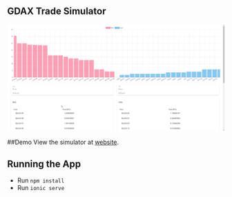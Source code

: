 ## GDAX Trade Simulator
![Demo Picture](https://raw.githubusercontent.com/guo-alan/GDAX-Trading-Simulator/master/live.gif)

##Demo
View the simulator at [website](https://market-simulator-72622.firebaseapp.com/).

## Running the App
- Run `npm install`
- Run `ionic serve`
